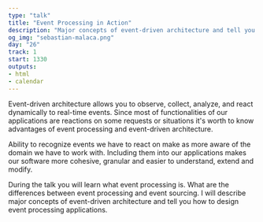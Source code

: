 ```yaml
---
type: "talk"
title: "Event Processing in Action"
description: "Major concepts of event-driven architecture and tell you how to design event processing applications."
og_img: "sebastian-malaca.png"
day: "26"
track: 1
start: 1330
outputs:
- html
- calendar
---
```


Event-driven architecture allows you to observe, collect, analyze, and react dynamically to real-time events.  Since most of functionalities of our applications are reactions on some requests or situations it's worth to know advantages of event processing and event-driven architecture.

Ability to recognize events we have to react on make as more aware of the domain we have to work with. Including them into our applications makes our software more cohesive, granular and easier to understand, extend and modify.

During the talk you will learn what event processing is. What are the differences between event processing and event sourcing. I will describe major concepts of event-driven architecture and tell you how to design event processing applications.
